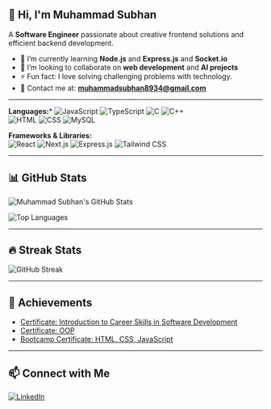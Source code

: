## 👋 Hi, I'm Muhammad Subhan

A **Software Engineer** passionate about creative frontend solutions and efficient backend development.

- 🌱 I’m currently learning **Node.js** and **Express.js** and **Socket.io**
- 👯 I’m looking to collaborate on **web development** and **AI projects**
- ⚡ Fun fact: I love solving challenging problems with technology.
- 📧 Contact me at: **muhammadsubhan8934@gmail.com**

---


**Languages:***
![JavaScript](https://img.shields.io/badge/JavaScript-323330?style=for-the-badge&logo=javascript&logoColor=F7DF1E)
![TypeScript](https://img.shields.io/badge/TypeScript-007ACC?style=for-the-badge&logo=typescript&logoColor=white)
![C](https://img.shields.io/badge/C-00599C?style=for-the-badge&logo=c&logoColor=white)
![C++](https://img.shields.io/badge/C%2B%2B-00599C?style=for-the-badge&logo=c%2B%2B&logoColor=white)  
![HTML](https://img.shields.io/badge/HTML5-E34F26?style=for-the-badge&logo=html5&logoColor=white)
![CSS](https://img.shields.io/badge/CSS3-1572B6?style=for-the-badge&logo=css3&logoColor=white)
![MySQL](https://img.shields.io/badge/MySQL-4479A1?style=for-the-badge&logo=mysql&logoColor=white)

**Frameworks & Libraries:**  
![React](https://img.shields.io/badge/React-20232A?style=for-the-badge&logo=react&logoColor=61DAFB)
![Next.js](https://img.shields.io/badge/Next.js-000000?style=for-the-badge&logo=next.js&logoColor=white)
![Express.js](https://img.shields.io/badge/Express.js-404D59?style=for-the-badge)
![Tailwind CSS](https://img.shields.io/badge/TailwindCSS-38B2AC?style=for-the-badge&logo=tailwind-css&logoColor=white)

---

## 📊 GitHub Stats

![Muhammad Subhan's GitHub Stats](https://github-readme-stats.vercel.app/api?username=mu-subhan&show_icons=true&theme=radical)

![Top Languages](https://github-readme-stats.vercel.app/api/top-langs/?username=mu-subhan&layout=compact&theme=radical)

---

## 🔥 Streak Stats

![GitHub Streak](https://streak-stats.demolab.com/?user=mu-subhan&theme=radical)

---

## 🏅 Achievements

- [Certificate: Introduction to Career Skills in Software Development](#)
- [Certificate: OOP](#)
- [Bootcamp Certificate: HTML, CSS, JavaScript](#)

---

## 📫 Connect with Me

[![LinkedIn](https://img.shields.io/badge/LinkedIn-0077B5?style=for-the-badge&logo=linkedin&logoColor=white)](https://linkedin.com/in/muhammad-subhan-321821231)
